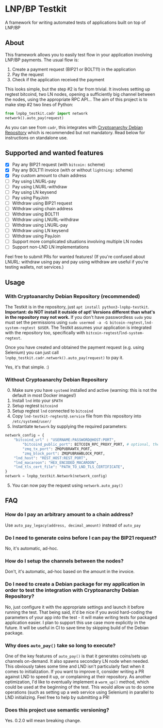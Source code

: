 # LNP/BP Testkit

A framework for writing automated tests of applications built on top of LNP/BP

## About

This framework allows you to easily test flow in your application involving LNP/BP payments.
The usual flow is:

1. Create a payment request (BIP21 or BOLT11) in the application
2. Pay the request
3. Check if the application received the payment

This looks simple, but the step #2 is far from trivial.
It involves setting up regtest bitcoind, two LN nodes, opening a sufficiently big channel between the nodes, using the appropriate RPC API...
The aim of this project is to make step #2 two lines of Python:

```python
from lnpbp_testkit.cadr import network
network().auto_pay(request)
```

As you can see from `cadr`, this integrates with [Cryptoanarchy Debian Repository](https://github.com/Kixunil/cryptoanarchy-deb-repo-builder) which is recommended but not mandatory.
Read below for instructions on standalone use.

## Supported and wanted features

- [x] Pay any BIP21 request (with `bitcoin:` scheme)
- [x] Pay any BOLT11 invoice (with or without `lightning:` scheme)
- [x] Pay custom amount to chain address
- [ ] Pay using LNURL-pay
- [ ] Pay using LNURL-withdraw
- [ ] Pay using LN keysend
- [ ] Pay using PayJoin
- [ ] Withdraw using BIP21 request
- [ ] Withdraw using chain address
- [ ] Withdraw using BOLT11
- [ ] Withdraw using LNURL-withdraw
- [ ] Withdraw using LNURL-pay
- [ ] Withdraw using LN keysend
- [ ] Withdraw using PayJoin
- [ ] Support more complicated situations involving multiple LN nodes
- [ ] Support non-LND LN implementations

Feel free to submit PRs for wanted features!
(If you're confused about LNURL: withdraw using pay and pay using withdraw are useful if you're testing wallets, not services.)

## Usage 

### With Cryptoanarchy Debian Repository (recommended)

The Testkit is in the repository, just `apt install python3-lnpbp-testkit`.
**Important: do NOT install it outside of apt! Versions different than what's in the repository may not work.**
If you don't have passwordless `sudo` you must set the permissions using `sudo usermod -a -G bitcoin-regtest,lnd-system-regtest $USER`.
The Testkit assumes your application is integrated with the repository too,
specifically with `bitcoin-regtest`/`lnd-system-regtest`.

Once you have created and obtained the payment request (e.g. using Selenium) you can just call `lnpbp_testkit.cadr.network().auto_pay(request)` to pay it.

Yes, it's that simple. :)

### Without Cryptoanarchy Debian Repository

0. Make sure you have `systemd` installed and active (warning: this is not the default in most Docker images!)
1. Install `lnd` into your `$PATH`
2. Setup regtest `bitcoind`
3. Setup regtest `lnd` connected to `bitcoind`
4. Copy `lnd-testkit-regtest@.service` file from this repository into `/etc/systemd/user/`
5. Instantiate `Network` by supplying the required parameters:

```python
network_config = {
	"bitcoind_url" : "USERNAME:PASSWORD@HOST:PORT",
        "bitcoind_public_port": BITCOIN_RPC_PROXY_PORT, # optional, the port from bitcoind_url will be used if not present
        "zmq_tx_port": ZMQPUBRAWTX_PORT,
        "zmq_block_port": ZMQPUBRAWBLOCK_PORT,
	"lnd_host": "REST_HOST:REST_PORT",
	"lnd_macaroon": "HEX_ENCODED_MACAROON",
	"lnd_tls_cert_file": "PATH_TO_LND_TLS_CERTIFICATE",
}
network = lnpbp_testkit.Network(network_config)
```

5. You can now pay the request using `network.auto_pay()`

## FAQ

### How do I pay an arbitrary amount to a chain address?

Use `auto_pay_legacy(address, decimal_amount)` instead of `auto_pay`

### Do I need to generate coins before I can pay the BIP21 request?

No, it's automatic, ad-hoc.

### How do I setup the channels between the nodes?

Don't, it's automatic, ad-hoc based on the amount in the invoice.

### Do I need to create a Debian package for my application in order to test the integration with Cryptoanarchy Debian Repository?

No, just configure it with the appropriate settings and launch it before running the test.
That being said, it'd be nice if you avoid hard-coding the parameters of your app into the test - it will make writing tests for packaged application easier.
I plan to support this use case more explicitly in the future.
It will be useful in CI to save time by skipping build of the Debian package.

### Why does `auto_pay()` take so long to execute?

One of the key features of `auto_pay()` is that it generates coins/sets up channels on-demand.
It also spawns secondary LN node when needed.
This obviously takes some time and LND isn't particularly fast when it comes to initialization.
If you want to improve it, consider writing a PR against LND to speed it up, or complaining at their repository.
As another optimization, I'd like to eventually implement a `warm_up()` method, which could be used at the beginning of the test.
This would allow us to do some operations (such as setting up a web service using Selenium) in parallel to LND initializing.
Feel free to help by submitting a PR!

### Does this project use semantic versioning?

Yes. 0.2.0 will mean breaking change.
